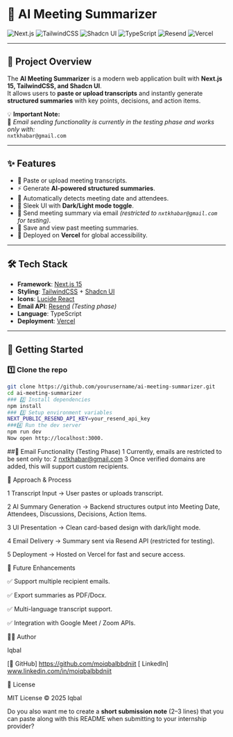 # 🤖 AI Meeting Summarizer

![Next.js](https://img.shields.io/badge/Next.js-15-black?logo=next.js)
![TailwindCSS](https://img.shields.io/badge/TailwindCSS-3.4-38B2AC?logo=tailwind-css&logoColor=white)
![Shadcn UI](https://img.shields.io/badge/Shadcn-UI-blueviolet)
![TypeScript](https://img.shields.io/badge/TypeScript-5.0-3178C6?logo=typescript)
![Resend](https://img.shields.io/badge/Resend-Email-orange)
![Vercel](https://img.shields.io/badge/Deployed%20on-Vercel-black?logo=vercel)

---

## 📌 Project Overview
The **AI Meeting Summarizer** is a modern web application built with **Next.js 15, TailwindCSS, and Shadcn UI**.  
It allows users to **paste or upload transcripts** and instantly generate **structured summaries** with key points, decisions, and action items.

💡 **Important Note:**  
📧 *Email sending functionality is currently in the testing phase and works only with:*  
`nxtkhabar@gmail.com`

---

## ✨ Features
- 📝 Paste or upload meeting transcripts.  
- ⚡ Generate **AI-powered structured summaries**.  
- 📅 Automatically detects meeting date and attendees.  
- 🎨 Sleek UI with **Dark/Light mode toggle**.  
- 📧 Send meeting summary via email *(restricted to `nxtkhabar@gmail.com` for testing)*.  
- 📂 Save and view past meeting summaries.  
- 🚀 Deployed on **Vercel** for global accessibility.  

---

## 🛠 Tech Stack
- **Framework**: [Next.js 15](https://nextjs.org/)  
- **Styling**: [TailwindCSS](https://tailwindcss.com/) + [Shadcn UI](https://ui.shadcn.com/)  
- **Icons**: [Lucide React](https://lucide.dev/)  
- **Email API**: [Resend](https://resend.com/) *(Testing phase)*  
- **Language**: TypeScript  
- **Deployment**: [Vercel](https://vercel.com/)  

---

## 🚀 Getting Started

### 1️⃣ Clone the repo
```bash
git clone https://github.com/yourusername/ai-meeting-summarizer.git
cd ai-meeting-summarizer
### 2️⃣ Install dependencies
npm install
### 3️⃣ Setup environment variables
NEXT_PUBLIC_RESEND_API_KEY=your_resend_api_key
###4️⃣ Run the dev server
npm run dev
Now open http://localhost:3000.
```
##📧 Email Functionality (Testing Phase)
   1 Currently, emails are restricted to be sent only to:
   2 nxtkhabar@gmail.com
   3 Once verified domains are added, this will support custom recipients.

📌 Approach & Process

1 Transcript Input → User pastes or uploads transcript.

2 AI Summary Generation → Backend structures output into Meeting Date, Attendees, Discussions, Decisions, Action Items.

3 UI Presentation → Clean card-based design with dark/light mode.


4 Email Delivery → Summary sent via Resend API (restricted for testing).

5 Deployment → Hosted on Vercel for fast and secure access.

🌟 Future Enhancements

✅ Support multiple recipient emails.

✅ Export summaries as PDF/Docx.

✅ Multi-language transcript support.

✅ Integration with Google Meet / Zoom APIs.

👨‍💻 Author

Iqbal

[🔗 GitHub] https://github.com/moiqbalbbdniit
[ LinkedIn] www.linkedin.com/in/moiqbalbbdniit

📄 License

MIT License © 2025 Iqbal


Do you also want me to create a **short submission note** (2–3 lines) that you can paste along with this README when submitting to your internship provider?
